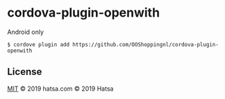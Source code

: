 # cordova-plugin-openwith

Android only

```
$ cordove plugin add https://github.com/OOShoppingnl/cordova-plugin-openwith
```

## License

[MIT](./LICENSE) © 2019 hatsa.com © 2019 Hatsa

